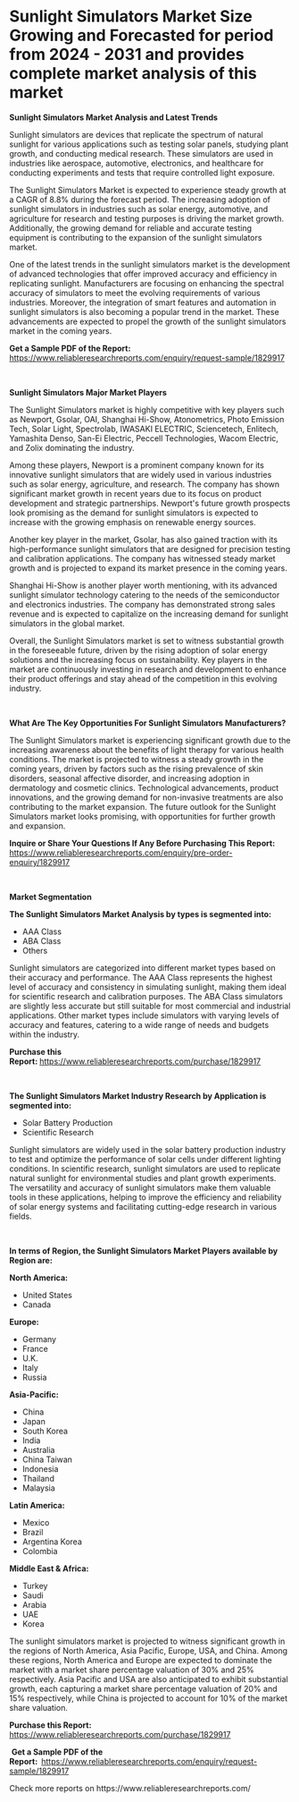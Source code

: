 <p><h1>Sunlight Simulators Market Size Growing and Forecasted for period from 2024 - 2031 and provides complete market analysis of this market</h1></p><p><strong>Sunlight Simulators Market Analysis and Latest Trends</strong></p>
<p><p>Sunlight simulators are devices that replicate the spectrum of natural sunlight for various applications such as testing solar panels, studying plant growth, and conducting medical research. These simulators are used in industries like aerospace, automotive, electronics, and healthcare for conducting experiments and tests that require controlled light exposure.</p><p>The Sunlight Simulators Market is expected to experience steady growth at a CAGR of 8.8% during the forecast period. The increasing adoption of sunlight simulators in industries such as solar energy, automotive, and agriculture for research and testing purposes is driving the market growth. Additionally, the growing demand for reliable and accurate testing equipment is contributing to the expansion of the sunlight simulators market.</p><p>One of the latest trends in the sunlight simulators market is the development of advanced technologies that offer improved accuracy and efficiency in replicating sunlight. Manufacturers are focusing on enhancing the spectral accuracy of simulators to meet the evolving requirements of various industries. Moreover, the integration of smart features and automation in sunlight simulators is also becoming a popular trend in the market. These advancements are expected to propel the growth of the sunlight simulators market in the coming years.</p></p>
<p><strong>Get a Sample PDF of the Report:&nbsp;</strong> <a href="https://www.reliableresearchreports.com/enquiry/request-sample/1829917">https://www.reliableresearchreports.com/enquiry/request-sample/1829917</a></p>
<p>&nbsp;</p>
<p><strong>Sunlight Simulators Major Market Players</strong></p>
<p><p>The Sunlight Simulators market is highly competitive with key players such as Newport, Gsolar, OAI, Shanghai Hi-Show, Atonometrics, Photo Emission Tech, Solar Light, Spectrolab, IWASAKI ELECTRIC, Sciencetech, Enlitech, Yamashita Denso, San-Ei Electric, Peccell Technologies, Wacom Electric, and Zolix dominating the industry.</p><p>Among these players, Newport is a prominent company known for its innovative sunlight simulators that are widely used in various industries such as solar energy, agriculture, and research. The company has shown significant market growth in recent years due to its focus on product development and strategic partnerships. Newport's future growth prospects look promising as the demand for sunlight simulators is expected to increase with the growing emphasis on renewable energy sources.</p><p>Another key player in the market, Gsolar, has also gained traction with its high-performance sunlight simulators that are designed for precision testing and calibration applications. The company has witnessed steady market growth and is projected to expand its market presence in the coming years.</p><p>Shanghai Hi-Show is another player worth mentioning, with its advanced sunlight simulator technology catering to the needs of the semiconductor and electronics industries. The company has demonstrated strong sales revenue and is expected to capitalize on the increasing demand for sunlight simulators in the global market.</p><p>Overall, the Sunlight Simulators market is set to witness substantial growth in the foreseeable future, driven by the rising adoption of solar energy solutions and the increasing focus on sustainability. Key players in the market are continuously investing in research and development to enhance their product offerings and stay ahead of the competition in this evolving industry.</p></p>
<p>&nbsp;</p>
<p><strong>What Are The Key Opportunities For Sunlight Simulators Manufacturers?</strong></p>
<p><p>The Sunlight Simulators market is experiencing significant growth due to the increasing awareness about the benefits of light therapy for various health conditions. The market is projected to witness a steady growth in the coming years, driven by factors such as the rising prevalence of skin disorders, seasonal affective disorder, and increasing adoption in dermatology and cosmetic clinics. Technological advancements, product innovations, and the growing demand for non-invasive treatments are also contributing to the market expansion. The future outlook for the Sunlight Simulators market looks promising, with opportunities for further growth and expansion.</p></p>
<p><strong>Inquire or Share Your Questions If Any Before Purchasing This Report:</strong> <a href="https://www.reliableresearchreports.com/enquiry/pre-order-enquiry/1829917">https://www.reliableresearchreports.com/enquiry/pre-order-enquiry/1829917</a></p>
<p>&nbsp;</p>
<p><strong>Market Segmentation</strong></p>
<p><strong>The Sunlight Simulators Market Analysis by types is segmented into:</strong></p>
<p><ul><li>AAA Class</li><li>ABA Class</li><li>Others</li></ul></p>
<p><p>Sunlight simulators are categorized into different market types based on their accuracy and performance. The AAA Class represents the highest level of accuracy and consistency in simulating sunlight, making them ideal for scientific research and calibration purposes. The ABA Class simulators are slightly less accurate but still suitable for most commercial and industrial applications. Other market types include simulators with varying levels of accuracy and features, catering to a wide range of needs and budgets within the industry.</p></p>
<p><strong>Purchase this Report:&nbsp;</strong><a href="https://www.reliableresearchreports.com/purchase/1829917">https://www.reliableresearchreports.com/purchase/1829917</a></p>
<p>&nbsp;</p>
<p><strong>The Sunlight Simulators Market Industry Research by Application is segmented into:</strong></p>
<p><ul><li>Solar Battery Production</li><li>Scientific Research</li></ul></p>
<p><p>Sunlight simulators are widely used in the solar battery production industry to test and optimize the performance of solar cells under different lighting conditions. In scientific research, sunlight simulators are used to replicate natural sunlight for environmental studies and plant growth experiments. The versatility and accuracy of sunlight simulators make them valuable tools in these applications, helping to improve the efficiency and reliability of solar energy systems and facilitating cutting-edge research in various fields.</p></p>
<p>&nbsp;</p>
<p><strong>In terms of Region, the Sunlight Simulators Market Players available by Region are:</strong></p>
<p>
    <p> <strong> North America: </strong>
        <ul>
            <li>United States</li>
            <li>Canada</li>
        </ul>
        </p> 
    <p> <strong> Europe: </strong>
        <ul>
            <li>Germany</li>
            <li>France</li>
            <li>U.K.</li>
            <li>Italy</li>
            <li>Russia</li>
        </ul>
        </p> 
    <p> <strong> Asia-Pacific: </strong>
        <ul>
            <li>China</li>
            <li>Japan</li>
            <li>South Korea</li>
            <li>India</li>
            <li>Australia</li>
            <li>China Taiwan</li>
            <li>Indonesia</li>
            <li>Thailand</li>
            <li>Malaysia</li>
        </ul>
        </p> 
    <p> <strong> Latin America: </strong>
        <ul>
            <li>Mexico</li>
            <li>Brazil</li>
            <li>Argentina Korea</li>
            <li>Colombia</li>
        </ul>
        </p> 
    <p> <strong> Middle East & Africa: </strong>
        <ul>
            <li>Turkey</li>
            <li>Saudi</li>
            <li>Arabia</li>
            <li>UAE</li>
            <li>Korea</li>
        </ul>
    </p>
    </p>
<p><p>The sunlight simulators market is projected to witness significant growth in the regions of North America, Asia Pacific, Europe, USA, and China. Among these regions, North America and Europe are expected to dominate the market with a market share percentage valuation of 30% and 25% respectively. Asia Pacific and USA are also anticipated to exhibit substantial growth, each capturing a market share percentage valuation of 20% and 15% respectively, while China is projected to account for 10% of the market share valuation.</p></p>
<p><strong>Purchase this Report: </strong><a href="https://www.reliableresearchreports.com/purchase/1829917">https://www.reliableresearchreports.com/purchase/1829917</a></p>
<p>&nbsp;<strong>Get a Sample PDF of the Report:&nbsp;&nbsp;</strong><a href="https://www.reliableresearchreports.com/enquiry/request-sample/1829917">https://www.reliableresearchreports.com/enquiry/request-sample/1829917</a></p>
<p><strong></strong></p>
<p>Check more reports on https://www.reliableresearchreports.com/</p>